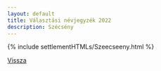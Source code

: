 ```yaml
---
layout: default
title: Választási névjegyzék 2022
description: Szécsény
---
```


{% include settlementHTMLs/Szeecseeny.html %}

[Vissza](./)